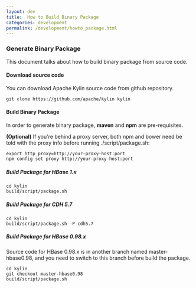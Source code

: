 ```yaml
---
layout: dev
title:  How to Build Binary Package
categories: development
permalink: /development/howto_package.html
---
```


### Generate Binary Package
This document talks about how to build binary package from source code.

#### Download source code
You can download Apache Kylin source code from github repository.

```
git clone https://github.com/apache/kylin kylin
```

#### Build Binary Package

In order to generate binary package, **maven** and **npm** are pre-requisites.

**(Optional)** If you're behind a proxy server, both npm and bower need be told with the proxy info before running ./script/package.sh:

```
export http_proxy=http://your-proxy-host:port
npm config set proxy http://your-proxy-host:port
```

##### Build Package for HBase 1.x
```
cd kylin
build/script/package.sh
```

##### Build Package for CDH 5.7
```
cd kylin
build/script/package.sh -P cdh5.7
```

##### Build Package for HBase 0.98.x

Source code for HBase 0.98.x is in another branch named master-hbase0.98, and you need to switch to this branch before build the package.

```
cd kylin
git checkout master-hbase0.98
build/script/package.sh
```